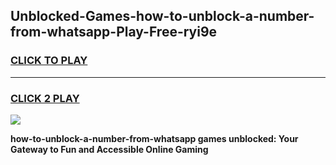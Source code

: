 
## Unblocked-Games-how-to-unblock-a-number-from-whatsapp-Play-Free-ryi9e
<h3>
<a href="https://premium76.site?title=how-to-unblock-a-number-from-whatsapp&ref=23A">CLICK TO PLAY</a></h3>
<hr>

<h3>
<a href="https://premium76.site?title=how-to-unblock-a-number-from-whatsapp&ref=23A">CLICK 2 PLAY</a>
  
</h3>

<a href="https://premium76.site?title=how-to-unblock-a-number-from-whatsapp&ref=23A"><img src="https://clearcache.store/games.png"></a>


**how-to-unblock-a-number-from-whatsapp games unblocked: Your Gateway to Fun and Accessible Online Gaming**
